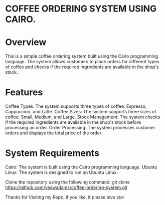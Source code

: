 # COFFEE ORDERING SYSTEM USING CAIRO.

# Overview
This is a simple coffee ordering system built using the Cairo programming language. The system allows customers to place orders for different types of coffee and checks if the required ingredients are available in the shop's stock.

# Features
Coffee Types: The system supports three types of coffee: Espresso, Cappuccino, and Latte.
Coffee Sizes: The system supports three sizes of coffee: Small, Medium, and Large.
Stock Management: The system checks if the required ingredients are available in the shop's stock before processing an order.
Order Processing: The system processes customer orders and displays the total price of the order.

# System Requirements
Cairo: The system is built using the Cairo programming language.
Ubuntu Linux: The system is designed to run on Ubuntu Linux.

Clone the repository using the following command:
git clone https://github.com/yeswadams/coffee-ordering-system.git

Thanks for Visiting my Repo, if you like, it please leve star

